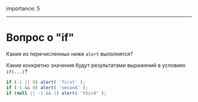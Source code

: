 importance: 5

---

# Вопрос о "if"

Какие из перечисленных ниже `alert` выполнятся?

Какие конкретно значения будут результатами выражений в условиях `if(...)`?

```js
if (-1 || 0) alert( 'first' );
if (-1 && 0) alert( 'second' );
if (null || -1 && 1) alert( 'third' );
```

